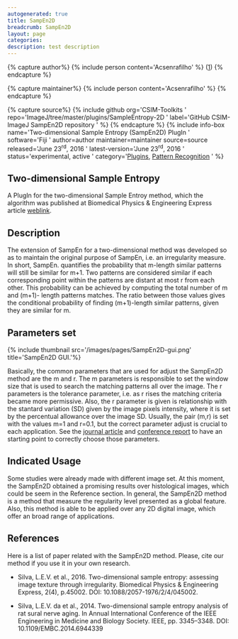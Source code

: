 ```yaml
---
autogenerated: true
title: SampEn2D
breadcrumb: SampEn2D
layout: page
categories: 
description: test description
---
```



{% capture author%}
{% include person content='Acsenrafilho' %} ([1](mailto:acsenrafilho@gmail.com))
{% endcapture %}

{% capture maintainer%}
{% include person content='Acsenrafilho' %}
{% endcapture %}

{% capture source%}
{% include github org='CSIM-Toolkits ' repo='ImageJ/tree/master/plugins/SampleEntropy-2D ' label='GitHub CSIM-ImageJ SampEn2D repository ' %}
{% endcapture %}
{% include info-box name='Two-dimensional Sample Entropy (SampEn2D) PlugIn ' software='Fiji ' author=author maintainer=maintainer source=source released='June 23<sup>rd</sup>, 2016 ' latest-version='June 23<sup>rd</sup>, 2016 ' status='experimental, active ' category='[Plugins](_Category_Plugins "wikilink"), [Pattern Recognition](_Category_Pattern_Recognition "wikilink") ' %}

## Two-dimensional Sample Entropy

A PlugIn for the two-dimensional Sample Entroy method, which the algorithm was published at Biomedical Physics & Engineering Express article [weblink](http://dx.doi.org/10.1088/2057-1976/2/4/045002).

## Description

The extension of SampEn for a two-dimensional method was developed so as to maintain the original purpose of SampEn, i.e. an irregularity measure. In short, SampEn. quantifies the probability that m-length similar patterns will still be similar for m+1. Two patterns are considered similar if each corresponding point within the patterns are distant at most r from each other. This probability can be achieved by computing the total number of m and (m+1)- length patterns matches. The ratio between those values gives the conditional probability of finding (m+1)-length similar patterns, given they are similar for m.

## Parameters set

{% include thumbnail src='/images/pages/SampEn2D-gui.png' title='SampEn2D GUI.'%}

Basically, the common parameters that are used for adjust the SampEn2D method are the m and r. The m parameters is responsible to set the window size that is used to search the matching patterns all over the image. The r parameters is the tolerance parameter, i.e. as r rises the matching criteria became more permissive. Also, the r parameter is given is relationship with the stantard variation (SD) given by the image pixels intensity, where it is set by the percentual allowance over the image SD. Usually, the pair (m,r) is set with the values m=1 and r=0.1, but the correct parameter adjust is crucial to each application. See the [journal article](http://dx.doi.org/10.1088/2057-1976/2/4/045002) and [conference report](http://dx.doi.org/10.1109/EMBC.2014.6944339) to have an starting point to correctly choose those parameters.

## Indicated Usage

Some studies were already made with different image set. At this moment, the SampEn2D obtained a promising results over histological images, which could be seem in the Reference section. In general, the SampEn2D method is a method that measure the regularity level presented as a global feature. Also, this method is able to be applied over any 2D digital image, which offer an broad range of applications.

## References

Here is a list of paper related with the SampEn2D method. Please, cite our method if you use it in your own research.

  - Silva, L.E.V. et al., 2016. Two-dimensional sample entropy: assessing image texture through irregularity. Biomedical Physics & Engineering Express, 2(4), p.45002. DOI: 10.1088/2057-1976/2/4/045002.

<!-- end list -->

  - Silva, L.E.V. da et al., 2014. Two-dimensional sample entropy analysis of rat sural nerve aging. In Annual International Conference of the IEEE Engineering in Medicine and Biology Society. IEEE, pp. 3345–3348. DOI: 10.1109/EMBC.2014.6944339
